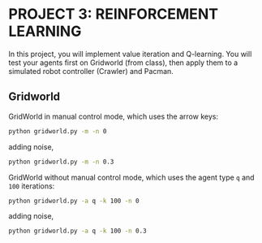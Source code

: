 # PROJECT 3: REINFORCEMENT LEARNING

In this project, you will implement value iteration and Q-learning. You will test your agents first on Gridworld (from class), then apply them to a simulated robot controller (Crawler) and Pacman.

## Gridworld

GridWorld in manual control mode, which uses the arrow keys:

```bash
python gridworld.py -m -n 0
```

adding noise,

```bash
python gridworld.py -m -n 0.3
```

GridWorld without manual control mode, which uses the agent type `q` and `100` iterations:

```bash
python gridworld.py -a q -k 100 -n 0
```

adding noise,

```bash
python gridworld.py -a q -k 100 -n 0.3
```
